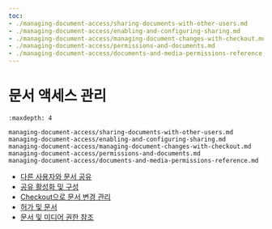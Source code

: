 ```yaml
---
toc:
- ./managing-document-access/sharing-documents-with-other-users.md
- ./managing-document-access/enabling-and-configuring-sharing.md
- ./managing-document-access/managing-document-changes-with-checkout.md
- ./managing-document-access/permissions-and-documents.md
- ./managing-document-access/documents-and-media-permissions-reference.md
---
```

# 문서 액세스 관리

```{toctree}
:maxdepth: 4

managing-document-access/sharing-documents-with-other-users.md
managing-document-access/enabling-and-configuring-sharing.md
managing-document-access/managing-document-changes-with-checkout.md
managing-document-access/permissions-and-documents.md
managing-document-access/documents-and-media-permissions-reference.md
```

- [다른 사용자와 문서 공유](./managing-document-access/sharing-documents-with-other-users.md)
- [공유 활성화 및 구성](./managing-document-access/enabling-and-configuring-sharing.md)
- [Checkout으로 문서 변경 관리](./managing-document-access/managing-document-changes-with-checkout.md)
- [허가 및 문서](./managing-document-access/permissions-and-documents.md)
- [문서 및 미디어 권한 참조](./managing-document-access/documents-and-media-permissions-reference.md)
